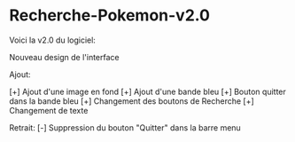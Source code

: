 # Recherche-Pokemon-v2.0

Voici la v2.0 du logiciel:

Nouveau design de l'interface

Ajout:

[+] Ajout d'une image en fond
[+] Ajout d'une bande bleu
[+] Bouton quitter dans la bande bleu
[+] Changement des boutons de Recherche
[+] Changement de texte 


Retrait:
[-] Suppression du bouton "Quitter" dans la barre menu

